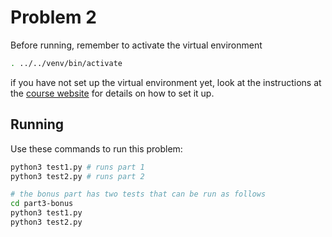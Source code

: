# Problem 2

Before running, remember to activate the virtual environment

```bash
. ../../venv/bin/activate
```

if you have not set up the virtual environment yet, look at the instructions at the [course website](https://kinanbab.github.io/CS591L1/) for details on how to set it up.

## Running

Use these commands to run this problem:

```bash
python3 test1.py # runs part 1
python3 test2.py # runs part 2

# the bonus part has two tests that can be run as follows
cd part3-bonus
python3 test1.py
python3 test2.py
```
